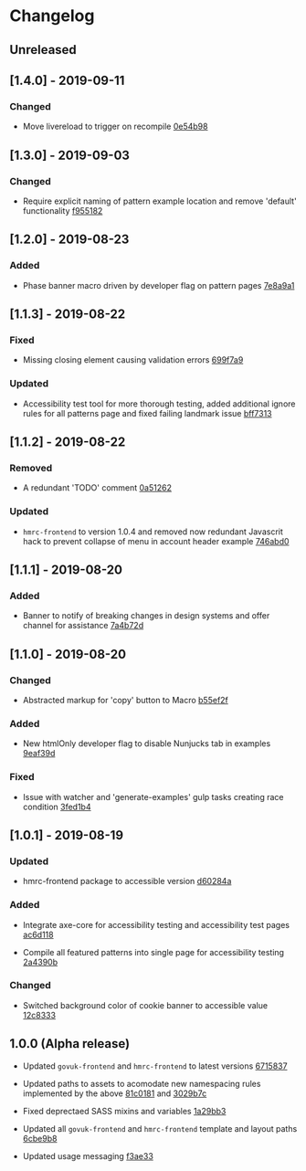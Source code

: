 # Changelog

## Unreleased

## [1.4.0] - 2019-09-11

### Changed
- Move livereload to trigger on recompile [0e54b98](0e54b986df4ac13b677d1c383be791b536ccb3d7)

## [1.3.0] - 2019-09-03

### Changed
- Require explicit naming of pattern example location and remove 'default' functionality [f955182](f9551828a4445ebb0523b70915e82a990af53301)

## [1.2.0] - 2019-08-23

### Added
- Phase banner macro driven by developer flag on pattern pages [7e8a9a1](7e8a9a1e5df89cc49680bd74902ef45c08cdc491)

## [1.1.3] - 2019-08-22

### Fixed
- Missing closing element causing validation errors [699f7a9](699f7a98c9c6d199e011ef386bbdc13217b303ea)

### Updated
- Accessibility test tool for more thorough testing, added additional ignore rules for all patterns page and fixed failing landmark issue [bff7313](bff731396c09c23d142f21b79d04f567fd6f254e)

## [1.1.2] - 2019-08-22

### Removed
- A redundant 'TODO' comment [0a51262](0a51262734b95ff5cdf12aafeda93288e7feb4fa)

### Updated
- `hmrc-frontend` to version 1.0.4 and removed now redundant Javascrit hack to prevent collapse of menu in account header example [746abd0](746abd0aae8073f44e1f67d6eba9c66e245a68eb)

## [1.1.1] - 2019-08-20

### Added
- Banner to notify of breaking changes in design systems and offer channel for assistance [7a4b72d](7a4b72d6f5a9c2784d21e374ccaf8e9d81dec6de)

## [1.1.0] - 2019-08-20

### Changed
- Abstracted markup for 'copy' button to Macro [b55ef2f](b55ef2fe4948c4ed50a112a99922d89352e851ac)

### Added
- New htmlOnly developer flag to disable Nunjucks tab in examples [9eaf39d](9eaf39dcdfe16c11ca372322a13b6f3899208c1b)

### Fixed
- Issue with watcher and 'generate-examples' gulp tasks creating race condition [3fed1b4](3fed1b4a238442454f3d8a3bd6859b2daa4006f0)

## [1.0.1] - 2019-08-19

### Updated
- hmrc-frontend package to accessible version [d60284a](d60284afe98abc77c1ebccfb9806bed579af5c6a)

### Added
- Integrate axe-core for accessibility testing and accessibility test pages [ac6d118](ac6d1188062c824ceefb81d86f7b7131cff7cb52)

- Compile all featured patterns into single page for accessibility testing [2a4390b](2a4390bf9178a26c5c777f53c4ef187d0e16bd0d)

### Changed
- Switched background color of cookie banner to accessible value [12c8333](12c83334c89753bd1d78a495f1fabd549c54f873)

## 1.0.0 (Alpha release)

- Updated `govuk-frontend` and `hmrc-frontend` to latest versions [6715837](67158371bb978db43c2af94fb32b389ab358626b)

- Updated paths to assets to acomodate new namespacing rules implemented by the above [81c0181](81c018150de41d755d3a0f72647aa2f66721e8f3) and [3029b7c](3029b7ca8501308d5a71a19488d2c166df72c3e9)

- Fixed deprectaed SASS mixins and variables [1a29bb3](1a29bb30bc12f14074c7b7a70de0d643ddb91880)

- Updated all `govuk-frontend` and `hmrc-frontend` template and layout paths [6cbe9b8](6cbe9b850e44346f13741bf6d5399861610c7340)

- Updated usage messaging [f3ae33](f3ae337f9e527ee0d9574a63881a22b5f6170886)